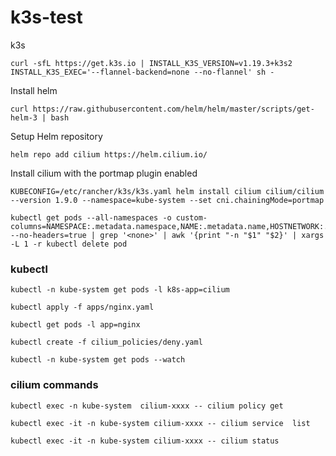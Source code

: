 # k3s-test
k3s
```
curl -sfL https://get.k3s.io | INSTALL_K3S_VERSION=v1.19.3+k3s2 INSTALL_K3S_EXEC='--flannel-backend=none --no-flannel' sh -
```

Install helm 

```
curl https://raw.githubusercontent.com/helm/helm/master/scripts/get-helm-3 | bash
```

Setup Helm repository

```
helm repo add cilium https://helm.cilium.io/
```

Install cilium with the portmap plugin enabled
```
KUBECONFIG=/etc/rancher/k3s/k3s.yaml helm install cilium cilium/cilium --version 1.9.0 --namespace=kube-system --set cni.chainingMode=portmap
```

```
kubectl get pods --all-namespaces -o custom-columns=NAMESPACE:.metadata.namespace,NAME:.metadata.name,HOSTNETWORK:.spec.hostNetwork --no-headers=true | grep '<none>' | awk '{print "-n "$1" "$2}' | xargs -L 1 -r kubectl delete pod
```


### kubectl

```
kubectl -n kube-system get pods -l k8s-app=cilium
```

```
kubectl apply -f apps/nginx.yaml
```

```
kubectl get pods -l app=nginx
```

```
kubectl create -f cilium_policies/deny.yaml
```



```
kubectl -n kube-system get pods --watch
```

### cilium commands

```
kubectl exec -n kube-system  cilium-xxxx -- cilium policy get
```

```
kubectl exec -it -n kube-system cilium-xxxx -- cilium service  list
```

```
kubectl exec -it -n kube-system cilium-xxxx -- cilium status
```




